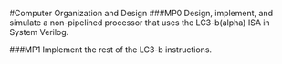 #Computer Organization and Design
###MP0
Design, implement, and simulate a non-pipelined processor that uses the LC3-b(alpha) ISA in System Verilog.

###MP1
Implement the rest of the LC3-b instructions.
